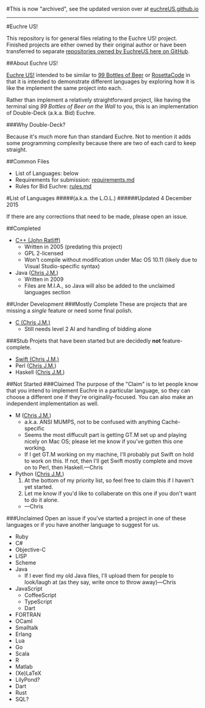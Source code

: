 #This is now "archived", see the updated version over at [euchreUS.github.io](http://euchreUS.github.io)

---------------

#Euchre US!

This repository is for general files relating to the Euchre US! project.  Finished projects are either owned by their original author or have been transferred to separate [repositories owned by EuchreUS here on GitHub](https://github.com/EuchreUS).

##About Euchre US!

[Euchre US!](http://euchre.us) intended to be similar to [99 Bottles of Beer](http://www.99-Bottles-of-Beer.net) or [RosettaCode](http://www.rosettacode.org) in that it is intended to demonstrate different languages by exploring how it is like the implement the same project into each.

Rather than implement a relatively straightforward project, like having the terminal sing *99 Bottles of Beer on the Wall* to you, this is an implementation of Double-Deck (a.k.a. Bid) Euchre.

###Why Double-Deck?

Because it's much more fun than standard Euchre.  Not to mention it adds some programming complexity because there are two of each card to keep straight.

##Common Files

* List of Languages: below
* Requirements for submission: [requirements.md](./requirements.md)
* Rules for Bid Euchre: [rules.md](./rules.md)

#List of Languages
#####(a.k.a. the L.O.L.)
######Updated 4 December 2015

If there are any corrections that need to be made, please open an issue.

##Completed

* [C++ (John Ratliff)](http://bideuchre.sourceforge.net)
  * Written in 2005 (predating this project)
  * GPL 2-licensed
  * Won't compile without modification under Mac OS 10.11 (likely due to Visual Studio-specific syntax)
* Java ([Chris J.M.](http://www.github.com/duck57))
	* Written in 2009
	* Files are M.I.A., so Java will also be added to the unclaimed languages section

##Under Development
###Mostly Complete
These are projects that are missing a *single* feature or need some final polish.

* [C (Chris J.M.)](https://github.com/duck57/Euchre-C)
	* Still needs level 2 AI and handling of bidding alone


###Stub
Projets that have been started but are decidedly __not__ feature-complete.

* [Swift (Chris J.M.)](http://www.github.com/duck57/Swift-Euchre/)
* Perl ([Chris J.M.](http://www.github.com/duck57))
* Haskell ([Chris J.M.](http://www.github.com/duck57))

##Not Started
###Claimed
The purpose of the "Claim" is to let people know that you intend to implement Euchre in a particular language, so they can choose a different one if they're originalily-focused.  You can also make an independent implementation as well.

* M ([Chris J.M.](http://www.github.com/duck57))
	* a.k.a. ANSI MUMPS, not to be confused with anything Caché-specific
	* Seems the most diffucult part is getting GT.M set up and playing nicely on Mac OS; please let me know if you've gotten this one working.
	* If I get GT.M working on my machine, I'll probably put Swift on hold to work on this.  If not, then I'll get Swift mostly complete and move on to Perl, then Haskell.—Chris
* Python ([Chris J.M.](http://www.github.com/duck57))
	1. At the bottom of my priority list, so feel free to claim this if I haven't yet started.
	2. Let me know if you'd like to collaberate on this one if you don't want to do it alone.
	* —Chris

###Unclaimed
Open an issue if you've started a project in one of these languages or if you have another language to suggest for us.

* Ruby
* C#
* Objective-C
* LISP
* Scheme
* Java
	* If I ever find my old Java files, I'll upload them for people to look/laugh at (as they say, write once to throw away)—Chris
* JavaScript
	* CoffeeScript
	* TypeScript
	* Dart
* FORTRAN
* OCaml
* Smalltalk
* Erlang
* Lua
* Go
* Scala
* R
* Matlab
* (Xe)LaTeX
* LilyPond?
* Dart
* Rust
* SQL?